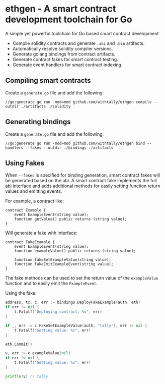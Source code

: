 # ethgen - A smart contract development toolchain for Go

A simple yet powerful toolchain for Go based smart contract development

- Compile solidity contracts and generate `.abi` and `.bin` artifacts.
- Automatically resolve solidity compiler versions.
- Generate golang bindings from contract artifacts.
- Generate contract fakes for smart contract testing.
- Generate event handlers for smart contract indexing.

## Compiling smart contracts

Create a `generate.go` file and add the following:

```
//go:generate go run -mod=mod github.com/withtally/ethgen compile --outdir ./artifacts ./solidity
```

## Generating bindings

Create a `generate.go` file and add the following:

```
//go:generate go run -mod=mod github.com/withtally/ethgen bind --handlers --fakes --outdir ./bindings ./artifacts
```

## Using Fakes

When `--fakes` is specified for binding generation, smart contract fakes will be generated based on the abi. A smart contract fake implements the full abi interface and adds additional methods for easily setting function return values and emitting events.

For example, a contract like:

```solidity
contract Example {
    event ExampleEvent(string value);
    function getValue() public returns (string value);
}
```

Will generate a fake with interface:

```solidity
contract FakeExample {
    event ExampleEvent(string value);
    function exampleValue() public returns (string value);

    function fakeSetExampleValue(string value);
    function fakeEmitExampleEvent(string value);
}
```

The fake methods can be used to set the return value of the `exampleValue` function and to easily emit the `ExampleEvent`.

Using the fake:

```go
address, tx, c, err := bindings.DeployFakeExample(auth, eth)
if err != nil {
    t.Fatalf("Deploying contract: %v", err)
}

if _, err := c.FakeSetExampleValue(auth, "tally"); err != nil {
    t.Fatalf("Setting value: %v", err)
}

eth.Commit()

v, err := c.exampleValue(nil)
if err != nil {
    t.Fatalf("Getting value: %v", err)
}

println(v) // tally
```
